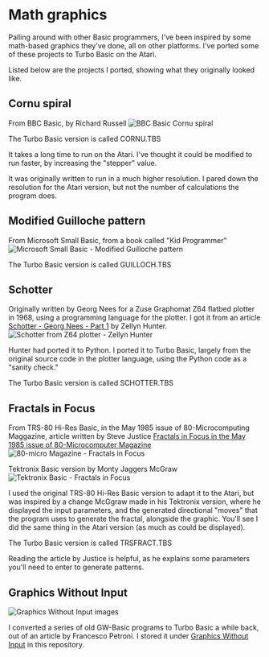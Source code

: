 # Math graphics
Palling around with other Basic programmers, I've been inspired by some math-based graphics they've done, all on other
platforms. I've ported some of these projects to Turbo Basic on the Atari.

Listed below are the projects I ported, showing what they originally looked like.

## Cornu spiral
From BBC Basic, by Richard Russell
![BBC Basic Cornu spiral](https://github.com/user-attachments/assets/745841ad-5c4d-4913-b9ba-fa7695662ed2)

The Turbo Basic version is called CORNU.TBS

It takes a long time to run on the Atari. I've thought it could be modified to run faster, by increasing the "stepper" value.

It was originally written to run in a much higher resolution. I pared down the resolution for the Atari version, but not the
number of calculations the program does.

## Modified Guilloche pattern
From Microsoft Small Basic, from a book called "Kid Programmer"
![Microsoft Small Basic - Modified Guilloche pattern](https://github.com/user-attachments/assets/093167e9-6124-4e12-b3f8-706b5e5420d6)

The Turbo Basic version is called GUILLOCH.TBS

## Schotter
Originally written by Georg Nees for a Zuse Graphomat Z64 flatbed plotter in 1968, using a programming language for the
plotter. I got it from an article [Schotter - Georg Nees - Part 1](https://zellyn.com/2024/06/schotter-1/) by Zellyn Hunter.
![Schotter from Z64 plotter - Zellyn Hunter](https://github.com/user-attachments/assets/f8f18b14-ad36-409f-a874-41b11baafe9a)

Hunter had ported it to Python. I ported it to Turbo Basic, largely from the original source code in the plotter language,
using the Python code as a "sanity check."

The Turbo Basic version is called SCHOTTER.TBS

## Fractals in Focus
From TRS-80 Hi-Res Basic, in the May 1985 issue of 80-Microcomputing Maggazine, article written by Steve Justice
[Fractals in Focus in the May 1985 issue of 80-Microcomputer Magazine](https://archive.org/details/80-microcomputing-magazine-1985-05/page/n59/mode/2up?view=theater)
![80-micro Magazine - Fractals in Focus](https://github.com/user-attachments/assets/39dc02d7-bdc1-4bfe-9166-29e1a9cf6426)

Tektronix Basic version by Monty Jaggers McGraw
![Tektronix Basic - Fractals in Focus](https://github.com/user-attachments/assets/2ac15deb-cee8-4d19-8208-c8ff0fec299d)

I used the original TRS-80 Hi-Res Basic version to adapt it to the Atari, but was inspired by a change McGgraw made in his
Tektronix version, where he displayed the input parameters, and the generated directional "moves" that the program uses to
generate the fractal, alongside the graphic. You'll see I did the same thing in the Atari version (as much as could be
displayed).

The Turbo Basic version is called TRSFRACT.TBS

Reading the article by Justice is helpful, as he explains some parameters you'll need to enter to generate patterns.

## Graphics Without Input

![Graphics Without Input images](https://github.com/user-attachments/assets/1b56b136-0b48-4740-9f0a-d26c63a4ef00)

I converted a series of old GW-Basic programs to Turbo Basic a while back, out of an article by Francesco Petroni. I stored
it under [Graphics Without Input](/atari-8-bit-projects/graphics-without-input-mcmicrocomputer/) in this repository.
